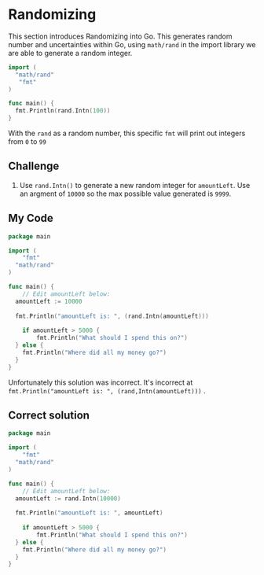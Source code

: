 # Randomizing

This section introduces Randomizing into Go. This generates random number and uncertainties within Go, using `math/rand` in the import library we are able to 
generate a random integer.

```go
import (
  "math/rand"
   "fmt"
)

func main() {
  fmt.Println(rand.Intn(100))
}
```
With the `rand` as a random number, this specific `fmt` will print out integers from `0` to `99`

## Challenge

1. Use `rand.Intn()` to generate a new random integer for `amountLeft`. Use an argment of `10000` so the max possible value generated is `9999`.

## My Code

```go
package main

import (
	"fmt"
  "math/rand"
)

func main() {
	// Edit amountLeft below: 
  amountLeft := 10000
  
  fmt.Println("amountLeft is: ", (rand.Intn(amountLeft)))
  
	if amountLeft > 5000 {
		fmt.Println("What should I spend this on?")
  } else {
    fmt.Println("Where did all my money go?")
  }
}
```
Unfortunately this solution was incorrect. It's incorrect at `fmt.Println("amountLeft is: ", (rand,Intn(amountLeft)))` . 

## Correct solution
```go
package main

import (
	"fmt"
  "math/rand"
)

func main() {
	// Edit amountLeft below: 
  amountLeft := rand.Intn(10000)
  
  fmt.Println("amountLeft is: ", amountLeft)
  
	if amountLeft > 5000 {
		fmt.Println("What should I spend this on?")
  } else {
    fmt.Println("Where did all my money go?")
  }
}
```
